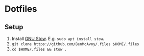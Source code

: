 # Dotfiles

## Setup
1. Install [GNU Stow](https://www.gnu.org/software/stow/). E.g. `sudo apt install stow`.
2. `git clone https://github.com/BenMcAvoy/.files $HOME/.files`
3. `cd $HOME/.files && stow .`

